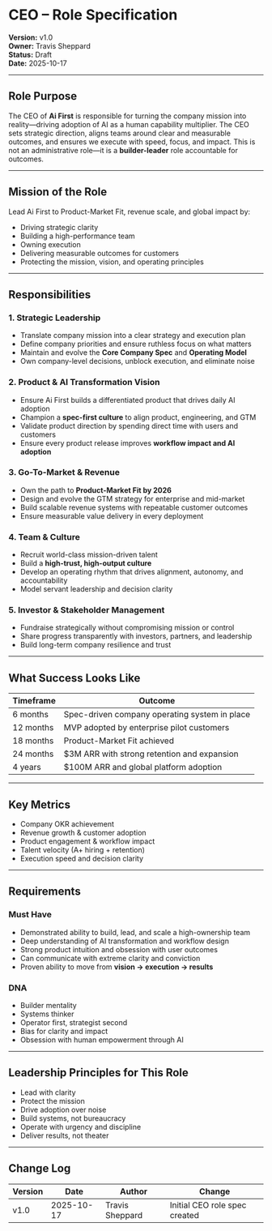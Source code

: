 

# CEO – Role Specification

**Version:** v1.0  
**Owner:** Travis Sheppard  
**Status:** Draft  
**Date:** 2025-10-17  

---

## Role Purpose
The CEO of **Ai First** is responsible for turning the company mission into reality—driving adoption of AI as a human capability multiplier. The CEO sets strategic direction, aligns teams around clear and measurable outcomes, and ensures we execute with speed, focus, and impact. This is not an administrative role—it is a **builder-leader** role accountable for outcomes.

---

## Mission of the Role
Lead Ai First to Product-Market Fit, revenue scale, and global impact by:
- Driving strategic clarity
- Building a high-performance team
- Owning execution
- Delivering measurable outcomes for customers
- Protecting the mission, vision, and operating principles

---

## Responsibilities
### 1. Strategic Leadership
- Translate company mission into a clear strategy and execution plan
- Define company priorities and ensure ruthless focus on what matters
- Maintain and evolve the **Core Company Spec** and **Operating Model**
- Own company-level decisions, unblock execution, and eliminate noise

### 2. Product & AI Transformation Vision
- Ensure Ai First builds a differentiated product that drives daily AI adoption
- Champion a **spec-first culture** to align product, engineering, and GTM
- Validate product direction by spending direct time with users and customers
- Ensure every product release improves **workflow impact and AI adoption**

### 3. Go-To-Market & Revenue
- Own the path to **Product-Market Fit by 2026**
- Design and evolve the GTM strategy for enterprise and mid-market
- Build scalable revenue systems with repeatable customer outcomes
- Ensure measurable value delivery in every deployment

### 4. Team & Culture
- Recruit world-class mission-driven talent
- Build a **high-trust, high-output culture**
- Develop an operating rhythm that drives alignment, autonomy, and accountability
- Model servant leadership and decision clarity

### 5. Investor & Stakeholder Management
- Fundraise strategically without compromising mission or control
- Share progress transparently with investors, partners, and leadership
- Build long-term company resilience and trust

---

## What Success Looks Like
| Timeframe | Outcome |
|-----------|---------|
| 6 months | Spec-driven company operating system in place |
| 12 months | MVP adopted by enterprise pilot customers |
| 18 months | Product-Market Fit achieved |
| 24 months | $3M ARR with strong retention and expansion |
| 4 years | $100M ARR and global platform adoption |

---

## Key Metrics
- Company OKR achievement
- Revenue growth & customer adoption
- Product engagement & workflow impact
- Talent velocity (A+ hiring + retention)
- Execution speed and decision clarity

---

## Requirements
### Must Have
- Demonstrated ability to build, lead, and scale a high-ownership team
- Deep understanding of AI transformation and workflow design
- Strong product intuition and obsession with user outcomes
- Can communicate with extreme clarity and conviction
- Proven ability to move from **vision → execution → results**

### DNA
- Builder mentality
- Systems thinker
- Operator first, strategist second
- Bias for clarity and impact
- Obsession with human empowerment through AI

---

## Leadership Principles for This Role
- Lead with clarity
- Protect the mission
- Drive adoption over noise
- Build systems, not bureaucracy
- Operate with urgency and discipline
- Deliver results, not theater

---

## Change Log
| Version | Date | Author | Change |
|---------|------|--------|--------|
| v1.0 | 2025-10-17 | Travis Sheppard | Initial CEO role spec created |